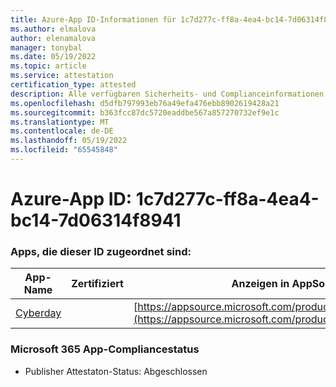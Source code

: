 ```yaml
---
title: Azure-App ID-Informationen für 1c7d277c-ff8a-4ea4-bc14-7d06314f8941
ms.author: elmalova
author: elenamalova
manager: tonybal
ms.date: 05/19/2022
ms.topic: article
ms.service: attestation
certification_type: attested
description: Alle verfügbaren Sicherheits- und Complianceinformationen für 1c7d277c-ff8a-4ea4-bc14-7d06314f8941.
ms.openlocfilehash: d5dfb797993eb76a49efa476ebb8902619428a21
ms.sourcegitcommit: b363fcc87dc5720eaddbe567a857270732ef9e1c
ms.translationtype: MT
ms.contentlocale: de-DE
ms.lasthandoff: 05/19/2022
ms.locfileid: "65545848"
---
```

# <a name="azure-app-id-1c7d277c-ff8a-4ea4-bc14-7d06314f8941"></a>Azure-App ID: 1c7d277c-ff8a-4ea4-bc14-7d06314f8941


### <a name="apps-associated-with-this-id"></a>Apps, die dieser ID zugeordnet sind:
| **App-Name** | **Zertifiziert** | **Anzeigen in AppSource** |
|--------------|---------------|-----------------------|
| [Cyberday](../forward/WA200001774.md) |  | [https://appsource.microsoft.com/product/office/WA200001774](https://appsource.microsoft.com/product/office/WA200001774) |

### <a name="microsoft-365-app-compliance-status"></a>Microsoft 365 App-Compliancestatus
- Publisher Attestaton-Status: Abgeschlossen
